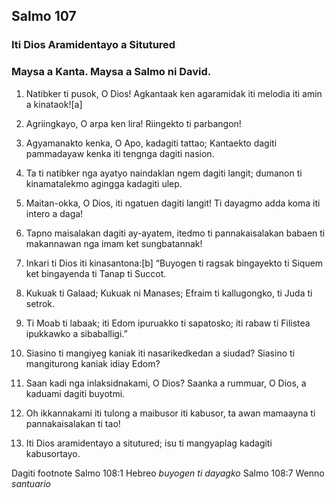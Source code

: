 Salmo 107
---------

### Iti Dios Aramidentayo a Situtured

### Maysa a Kanta. Maysa a Salmo ni David.

1. Natibker ti pusok, O Dios!
   Agkantaak ken agaramidak iti melodia iti amin a kinataok![a]
2. Agriingkayo, O arpa ken lira!
   Riingekto ti parbangon!
3. Agyamanakto kenka, O Apo, kadagiti tattao;
   Kantaekto dagiti pammadayaw kenka iti tengnga dagiti nasion.
4. Ta ti natibker nga ayatyo naindaklan ngem dagiti langit;
   dumanon ti kinamatalekmo agingga kadagiti ulep.

5. Maitan-okka, O Dios, iti ngatuen dagiti langit!
   Ti dayagmo adda koma iti intero a daga!
6. Tapno maisalakan dagiti ay-ayatem, itedmo ti pannakaisalakan babaen ti makannawan nga imam ket sungbatannak!

7. Inkari ti Dios iti kinasantona:[b]
   “Buyogen ti ragsak bingayekto ti Siquem
   ket bingayenda ti Tanap ti Succot.
8. Kukuak ti Galaad; Kukuak ni Manases;
   Efraim ti kallugongko, ti Juda ti setrok.
9. Ti Moab ti labaak;
   iti Edom ipuruakko ti sapatosko;
   iti rabaw ti Filistea ipukkawko a sibaballigi.”

10. Siasino ti mangiyeg kaniak iti nasarikedkedan a siudad?
    Siasino ti mangiturong kaniak idiay Edom?
11. Saan kadi nga inlaksidnakami, O Dios?
    Saanka a rummuar, O Dios, a kaduami dagiti buyotmi.
12. Oh ikkannakami iti tulong a maibusor iti kabusor, ta awan mamaayna ti pannakaisalakan ti tao!
13. Iti Dios aramidentayo a situtured;
    isu ti mangyaplag kadagiti kabusortayo.

Dagiti footnote
Salmo 108:1 Hebreo *buyogen ti dayagko*
Salmo 108:7 Wenno *santuario*